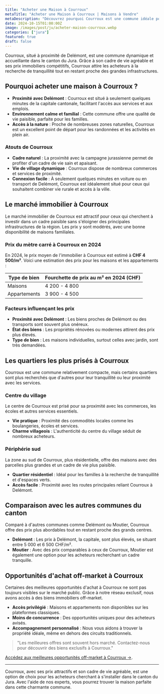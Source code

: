 ```yaml
---
title: "Acheter une Maison à Courroux"
metaTitle: "Acheter une Maison à Courroux | Maisons à Vendre"
metaDescription: "Découvrez pourquoi Courroux est une commune idéale pour acheter une maison. Explorez le marché immobilier local, les quartiers populaires et nos conseils pour réussir votre achat dans le canton du Jura."
date: 2024-10-15T01:00:00Z
image: /images/post/ju/acheter-maison-courroux.webp
categories: ["jura"]
featured: true
draft: false
---
```


Courroux, situé à proximité de Delémont, est une commune dynamique et accueillante dans le canton du Jura. Grâce à son cadre de vie agréable et ses prix immobiliers compétitifs, Courroux attire les acheteurs à la recherche de tranquillité tout en restant proche des grandes infrastructures.

## Pourquoi acheter une maison à Courroux ?

- **Proximité avec Delémont** : Courroux est situé à seulement quelques minutes de la capitale cantonale, facilitant l'accès aux services et aux emplois.
- **Environnement calme et familial** : Cette commune offre une qualité de vie paisible, parfaite pour les familles.
- **Accès à la nature** : Proche de nombreuses zones naturelles, Courroux est un excellent point de départ pour les randonnées et les activités en plein air.

### Atouts de Courroux
- **Cadre naturel** : La proximité avec la campagne jurassienne permet de profiter d'un cadre de vie sain et apaisant.
- **Vie de village dynamique** : Courroux dispose de nombreux commerces et services de proximité.
- **Connexion facile** : À seulement quelques minutes en voiture ou en transport de Delémont, Courroux est idéalement situé pour ceux qui souhaitent combiner vie rurale et accès à la ville.

## Le marché immobilier à Courroux

Le marché immobilier de Courroux est attractif pour ceux qui cherchent à investir dans un cadre paisible sans s'éloigner des principales infrastructures de la région. Les prix y sont modérés, avec une bonne disponibilité de maisons familiales.

### Prix du mètre carré à Courroux en 2024

En 2024, le prix moyen de l'immobilier à Courroux est estimé à **CHF 4 500/m²**. Voici une estimation des prix pour les maisons et les appartements :

| Type de bien             | Fourchette de prix au m² en 2024 (CHF) |
|--------------------------|----------------------------------------|
| Maisons                  | 4 200 - 4 800                         |
| Appartements             | 3 900 - 4 500                         |

### Facteurs influençant les prix
- **Proximité avec Delémont** : Les biens proches de Delémont ou des transports sont souvent plus onéreux.
- **État des biens** : Les propriétés rénovées ou modernes attirent des prix plus élevés.
- **Type de bien** : Les maisons individuelles, surtout celles avec jardin, sont très demandées.

## Les quartiers les plus prisés à Courroux

Courroux est une commune relativement compacte, mais certains quartiers sont plus recherchés que d'autres pour leur tranquillité ou leur proximité avec les services.

### Centre du village

Le centre de Courroux est prisé pour sa proximité avec les commerces, les écoles et autres services essentiels.

- **Vie pratique** : Proximité des commodités locales comme les boulangeries, écoles et services.
- **Charme villageois** : L'authenticité du centre du village séduit de nombreux acheteurs.

### Périphérie sud

La zone au sud de Courroux, plus résidentielle, offre des maisons avec des parcelles plus grandes et un cadre de vie plus paisible.

- **Quartier résidentiel** : Idéal pour les familles à la recherche de tranquillité et d'espaces verts.
- **Accès facile** : Proximité avec les routes principales reliant Courroux à Delémont.

## Comparaison avec les autres communes du canton

Comparé à d'autres communes comme Delémont ou Moutier, Courroux offre des prix plus abordables tout en restant proche des grands centres.

- **Delémont** : Les prix à Delémont, la capitale, sont plus élevés, se situant entre 5 000 et 6 500 CHF/m².
- **Moutier** : Avec des prix comparables à ceux de Courroux, Moutier est également une option pour les acheteurs recherchant un cadre tranquille.

## Opportunités d'achat off-market à Courroux

Certaines des meilleures opportunités d'achat à Courroux ne sont pas toujours visibles sur le marché public. Grâce à notre réseau exclusif, nous avons accès à des biens immobiliers off-market.

- **Accès privilégié** : Maisons et appartements non disponibles sur les plateformes classiques.
- **Moins de concurrence** : Des opportunités uniques pour des acheteurs avisés.
- **Accompagnement personnalisé** : Nous vous aidons à trouver la propriété idéale, même en dehors des circuits traditionnels.

> "Les meilleures offres sont souvent hors marché. Contactez-nous pour découvrir des biens exclusifs à Courroux."

[Accédez aux meilleures opportunités off-market à Courroux ->](/contact).

---

Courroux, avec ses prix attractifs et son cadre de vie agréable, est une option de choix pour les acheteurs cherchant à s'installer dans le canton du Jura. Avec l'aide de nos experts, vous pourrez trouver la maison parfaite dans cette charmante commune.
